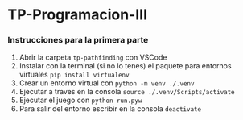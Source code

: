 # TP-Programacion-III
### Instrucciones para la primera parte
1. Abrir la carpeta `tp-pathfinding` con VSCode
2. Instalar con la terminal (si no lo tenes) el paquete para entornos virtuales `pip install virtualenv`
3. Crear un entorno virtual con `python -m venv ./.venv`
4. Ejecutar a traves en la consola `source ./.venv/Scripts/activate`
5. Ejecutar el juego con `python run.pyw`
6. Para salir del entorno escribir en la consola `deactivate`